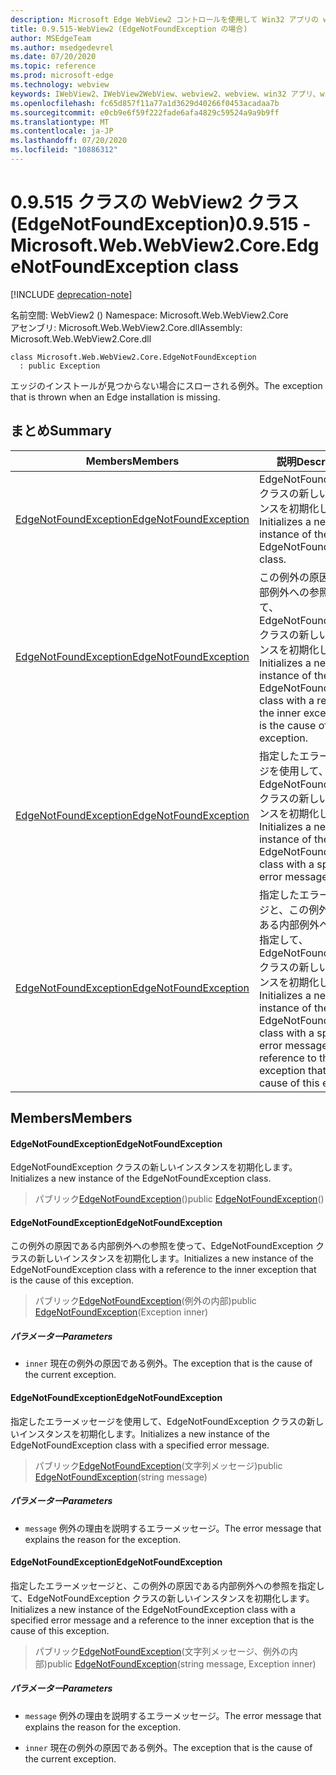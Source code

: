 ```yaml
---
description: Microsoft Edge WebView2 コントロールを使用して Win32 アプリの web コンテンツをホストする
title: 0.9.515-WebView2 (EdgeNotFoundException の場合)
author: MSEdgeTeam
ms.author: msedgedevrel
ms.date: 07/20/2020
ms.topic: reference
ms.prod: microsoft-edge
ms.technology: webview
keywords: IWebView2、IWebView2WebView、webview2、webview、win32 アプリ、win32、edge、ICoreWebView2、ICoreWebView2Controller、browser control、edge html
ms.openlocfilehash: fc65d857f11a77a1d3629d40266f0453acadaa7b
ms.sourcegitcommit: e0cb9e6f59f222fade6afa4829c59524a9a9b9ff
ms.translationtype: MT
ms.contentlocale: ja-JP
ms.lasthandoff: 07/20/2020
ms.locfileid: "10886312"
---
```

# <span data-ttu-id="8f2dd-104">0.9.515 クラスの WebView2 クラス (EdgeNotFoundException)</span><span class="sxs-lookup"><span data-stu-id="8f2dd-104">0.9.515 - Microsoft.Web.WebView2.Core.EdgeNotFoundException class</span></span> 

[!INCLUDE [deprecation-note](../../includes/deprecation-note.md)]

<span data-ttu-id="8f2dd-105">名前空間: WebView2 () </span><span class="sxs-lookup"><span data-stu-id="8f2dd-105">Namespace: Microsoft.Web.WebView2.Core</span></span>\
<span data-ttu-id="8f2dd-106">アセンブリ: Microsoft.Web.WebView2.Core.dll</span><span class="sxs-lookup"><span data-stu-id="8f2dd-106">Assembly: Microsoft.Web.WebView2.Core.dll</span></span>

```
class Microsoft.Web.WebView2.Core.EdgeNotFoundException
  : public Exception
```

<span data-ttu-id="8f2dd-107">エッジのインストールが見つからない場合にスローされる例外。</span><span class="sxs-lookup"><span data-stu-id="8f2dd-107">The exception that is thrown when an Edge installation is missing.</span></span>

## <span data-ttu-id="8f2dd-108">まとめ</span><span class="sxs-lookup"><span data-stu-id="8f2dd-108">Summary</span></span>

 <span data-ttu-id="8f2dd-109">Members</span><span class="sxs-lookup"><span data-stu-id="8f2dd-109">Members</span></span>                        | <span data-ttu-id="8f2dd-110">説明</span><span class="sxs-lookup"><span data-stu-id="8f2dd-110">Descriptions</span></span>
--------------------------------|---------------------------------------------
[<span data-ttu-id="8f2dd-111">EdgeNotFoundException</span><span class="sxs-lookup"><span data-stu-id="8f2dd-111">EdgeNotFoundException</span></span>](#edgenotfoundexception) | <span data-ttu-id="8f2dd-112">EdgeNotFoundException クラスの新しいインスタンスを初期化します。</span><span class="sxs-lookup"><span data-stu-id="8f2dd-112">Initializes a new instance of the EdgeNotFoundException class.</span></span>
[<span data-ttu-id="8f2dd-113">EdgeNotFoundException</span><span class="sxs-lookup"><span data-stu-id="8f2dd-113">EdgeNotFoundException</span></span>](#edgenotfoundexception) | <span data-ttu-id="8f2dd-114">この例外の原因である内部例外への参照を使って、EdgeNotFoundException クラスの新しいインスタンスを初期化します。</span><span class="sxs-lookup"><span data-stu-id="8f2dd-114">Initializes a new instance of the EdgeNotFoundException class with a reference to the inner exception that is the cause of this exception.</span></span>
[<span data-ttu-id="8f2dd-115">EdgeNotFoundException</span><span class="sxs-lookup"><span data-stu-id="8f2dd-115">EdgeNotFoundException</span></span>](#edgenotfoundexception) | <span data-ttu-id="8f2dd-116">指定したエラーメッセージを使用して、EdgeNotFoundException クラスの新しいインスタンスを初期化します。</span><span class="sxs-lookup"><span data-stu-id="8f2dd-116">Initializes a new instance of the EdgeNotFoundException class with a specified error message.</span></span>
[<span data-ttu-id="8f2dd-117">EdgeNotFoundException</span><span class="sxs-lookup"><span data-stu-id="8f2dd-117">EdgeNotFoundException</span></span>](#edgenotfoundexception) | <span data-ttu-id="8f2dd-118">指定したエラーメッセージと、この例外の原因である内部例外への参照を指定して、EdgeNotFoundException クラスの新しいインスタンスを初期化します。</span><span class="sxs-lookup"><span data-stu-id="8f2dd-118">Initializes a new instance of the EdgeNotFoundException class with a specified error message and a reference to the inner exception that is the cause of this exception.</span></span>

## <span data-ttu-id="8f2dd-119">Members</span><span class="sxs-lookup"><span data-stu-id="8f2dd-119">Members</span></span>

#### <span data-ttu-id="8f2dd-120">EdgeNotFoundException</span><span class="sxs-lookup"><span data-stu-id="8f2dd-120">EdgeNotFoundException</span></span> 

<span data-ttu-id="8f2dd-121">EdgeNotFoundException クラスの新しいインスタンスを初期化します。</span><span class="sxs-lookup"><span data-stu-id="8f2dd-121">Initializes a new instance of the EdgeNotFoundException class.</span></span>

> <span data-ttu-id="8f2dd-122">パブリック[EdgeNotFoundException](#edgenotfoundexception)()</span><span class="sxs-lookup"><span data-stu-id="8f2dd-122">public [EdgeNotFoundException](#edgenotfoundexception)()</span></span>

#### <span data-ttu-id="8f2dd-123">EdgeNotFoundException</span><span class="sxs-lookup"><span data-stu-id="8f2dd-123">EdgeNotFoundException</span></span> 

<span data-ttu-id="8f2dd-124">この例外の原因である内部例外への参照を使って、EdgeNotFoundException クラスの新しいインスタンスを初期化します。</span><span class="sxs-lookup"><span data-stu-id="8f2dd-124">Initializes a new instance of the EdgeNotFoundException class with a reference to the inner exception that is the cause of this exception.</span></span>

> <span data-ttu-id="8f2dd-125">パブリック[EdgeNotFoundException](#edgenotfoundexception)(例外の内部)</span><span class="sxs-lookup"><span data-stu-id="8f2dd-125">public [EdgeNotFoundException](#edgenotfoundexception)(Exception inner)</span></span>

##### <span data-ttu-id="8f2dd-126">パラメーター</span><span class="sxs-lookup"><span data-stu-id="8f2dd-126">Parameters</span></span>
* `inner` <span data-ttu-id="8f2dd-127">現在の例外の原因である例外。</span><span class="sxs-lookup"><span data-stu-id="8f2dd-127">The exception that is the cause of the current exception.</span></span>

#### <span data-ttu-id="8f2dd-128">EdgeNotFoundException</span><span class="sxs-lookup"><span data-stu-id="8f2dd-128">EdgeNotFoundException</span></span> 

<span data-ttu-id="8f2dd-129">指定したエラーメッセージを使用して、EdgeNotFoundException クラスの新しいインスタンスを初期化します。</span><span class="sxs-lookup"><span data-stu-id="8f2dd-129">Initializes a new instance of the EdgeNotFoundException class with a specified error message.</span></span>

> <span data-ttu-id="8f2dd-130">パブリック[EdgeNotFoundException](#edgenotfoundexception)(文字列メッセージ)</span><span class="sxs-lookup"><span data-stu-id="8f2dd-130">public [EdgeNotFoundException](#edgenotfoundexception)(string message)</span></span>

##### <span data-ttu-id="8f2dd-131">パラメーター</span><span class="sxs-lookup"><span data-stu-id="8f2dd-131">Parameters</span></span>
* `message` <span data-ttu-id="8f2dd-132">例外の理由を説明するエラーメッセージ。</span><span class="sxs-lookup"><span data-stu-id="8f2dd-132">The error message that explains the reason for the exception.</span></span>

#### <span data-ttu-id="8f2dd-133">EdgeNotFoundException</span><span class="sxs-lookup"><span data-stu-id="8f2dd-133">EdgeNotFoundException</span></span> 

<span data-ttu-id="8f2dd-134">指定したエラーメッセージと、この例外の原因である内部例外への参照を指定して、EdgeNotFoundException クラスの新しいインスタンスを初期化します。</span><span class="sxs-lookup"><span data-stu-id="8f2dd-134">Initializes a new instance of the EdgeNotFoundException class with a specified error message and a reference to the inner exception that is the cause of this exception.</span></span>

> <span data-ttu-id="8f2dd-135">パブリック[EdgeNotFoundException](#edgenotfoundexception)(文字列メッセージ、例外の内部)</span><span class="sxs-lookup"><span data-stu-id="8f2dd-135">public [EdgeNotFoundException](#edgenotfoundexception)(string message, Exception inner)</span></span>

##### <span data-ttu-id="8f2dd-136">パラメーター</span><span class="sxs-lookup"><span data-stu-id="8f2dd-136">Parameters</span></span>
* `message` <span data-ttu-id="8f2dd-137">例外の理由を説明するエラーメッセージ。</span><span class="sxs-lookup"><span data-stu-id="8f2dd-137">The error message that explains the reason for the exception.</span></span> 

* `inner` <span data-ttu-id="8f2dd-138">現在の例外の原因である例外。</span><span class="sxs-lookup"><span data-stu-id="8f2dd-138">The exception that is the cause of the current exception.</span></span>

